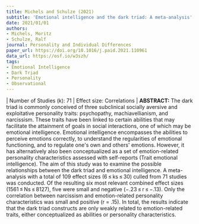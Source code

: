 ```yaml
---
title: Michels and Schulze (2021)
subtitle: 'Emotional intelligence and the dark triad: A meta-analysis'
date: 2021/01/01  
authors:
- Michels, Moritz
- Schulze, Ralf
journal: Personality and Individual Differences
paper_url: https://doi.org/10.1016/j.paid.2021.110961
data_url: https://osf.io/w3szh/
tags:
- Emotional Intelligence
- Dark Triad
- Personality
- Observational
---
```


| Number of Studies (k): 71 | Effect size: Correlations | **ABSTRACT:** The dark triad is commonly conceived of three subclinical socially aversive and exploitative personality traits: psychopathy, machiavellianism, and narcissism. These traits have been linked to certain abilities that may facilitate the attainment of goals in social interactions, one of which may be emotional intelligence. Emotional intelligence encompasses the abilities to perceive emotions correctly, to understand the regularities of emotional functioning, and to regulate one's own and others' emotions. However, it has alternatively also been conceptualized as a set of emotion-related personality characteristics assessed with self-reports (Trait emotional intelligence). The aim of this study was to examine the possible relationships between the dark triad and emotional intelligence. A meta-analysis with a total of 109 effect sizes (6 ≤ ks ≤ 30) culled from 71 studies was conducted. Of the resulting six most relevant combined effect sizes (1561 ≤ Ns ≤ 8127), five were small and negative (−.23 ≤ r ≤ −.13). Only the correlation between narcissism and emotion-related personality characteristics was small and positive (r = .15). In total, the results indicate that the dark triad constructs are only weakly related to emotion-related traits, either conceptualized as abilities or personality characteristics.
